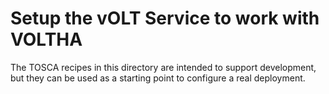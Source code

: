 # Setup the vOLT Service to work with VOLTHA

The TOSCA recipes in this directory are intended to support development,
but they can be used as a starting point to configure a real deployment. 